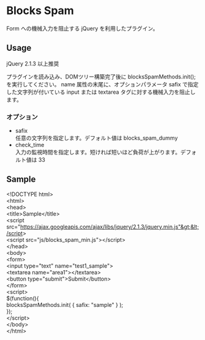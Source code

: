 # Blocks Spam

Form への機械入力を阻止する jQuery を利用したプラグイン。

## Usage
jQuery 2.1.3 以上推奨

プラグインを読み込み、DOMツリー構築完了後に blocksSpamMethods.init(); を実行してください。
name 属性の末尾に、オプションパラメータ safix で指定した文字列が付いている input または textarea タグに対する機械入力を阻止します。

### オプション
* safix  
    任意の文字列を指定します。デフォルト値は blocks_spam_dummy
* check_time  
    入力の監視時間を指定します。短ければ短いほど負荷が上がります。デフォルト値は 33

## Sample
&lt;!DOCTYPE html&gt;  
&lt;html&gt;  
	&lt;head&gt;  
		&lt;title&gt;Sample&lt;/title&gt;  
		&lt;script src="https://ajax.googleapis.com/ajax/libs/jquery/2.1.3/jquery.min.js"&gt;&lt;/script&gt;  
		&lt;script src="js/blocks_spam_min.js"&gt;&lt;/script&gt;  
	&lt;/head&gt;  
	&lt;body&gt;  
		&lt;form&gt;  
			&lt;input type="text" name="test1_sample"&gt;  
			&lt;textarea name="area1"&gt;&lt;/textarea&gt;  
			&lt;button type="submit"&gt;Submit&lt;/button&gt;  
		&lt;/form&gt;  
		&lt;script&gt;  
			$(function(){  
				blocksSpamMethods.init( { safix: "sample" } );  
			});  
		&lt;/script&gt;  
	&lt;/body&gt;  
&lt;/html&gt;  

